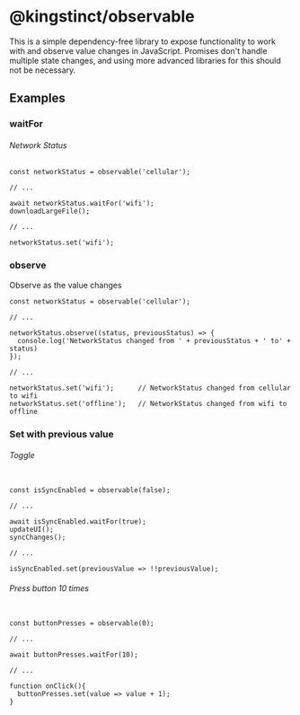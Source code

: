 # @kingstinct/observable

This is a simple dependency-free library to expose functionality to work with and observe value changes in JavaScript. Promises don't handle multiple state changes, and using more advanced libraries for this should not be necessary.

## Examples

### waitFor

###### Network Status
```
const networkStatus = observable('cellular');

// ...

await networkStatus.waitFor('wifi');
downloadLargeFile();

// ...

networkStatus.set('wifi');
```

### observe
Observe as the value changes

```
const networkStatus = observable('cellular');

// ...

networkStatus.observe((status, previousStatus) => {
  console.log('NetworkStatus changed from ' + previousStatus + ' to' + status)
});

// ...

networkStatus.set('wifi');      // NetworkStatus changed from cellular to wifi
networkStatus.set('offline');   // NetworkStatus changed from wifi to offline
```

### Set with previous value

###### Toggle
```

const isSyncEnabled = observable(false);

// ...

await isSyncEnabled.waitFor(true);
updateUI();
syncChanges();

// ...

isSyncEnabled.set(previousValue => !!previousValue);

```


###### Press button 10 times
```

const buttonPresses = observable(0);

// ...

await buttonPresses.waitFor(10);

// ...

function onClick(){
  buttonPresses.set(value => value + 1);
}

```
